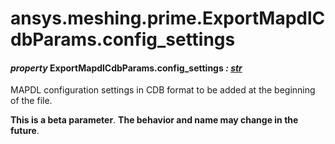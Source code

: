 <a id="ansys-meshing-prime-exportmapdlcdbparams-config-settings"></a>

# ansys.meshing.prime.ExportMapdlCdbParams.config_settings

<a id="ansys.meshing.prime.ExportMapdlCdbParams.config_settings"></a>

#### *property* ExportMapdlCdbParams.config_settings *: [str](https://docs.python.org/3.11/library/stdtypes.html#str)*

MAPDL configuration settings in CDB format to be added at the beginning of the file.

**This is a beta parameter**. **The behavior and name may change in the future**.

<!-- !! processed by numpydoc !! -->
